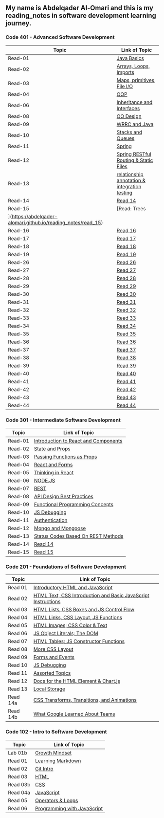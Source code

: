 ## My name is Abdelqader Al-Omari and this is my reading_notes in software development learning journey.

### **Code 401 - Advanced Software Development**

| Topic                                                         | Link of Topic                                                                                               |
| ------------------------------------------------------------- | ----------------------------------------------------------------------------------------------------------- |
| Read-01                                                       | [Java Basics](https://abdelqader-alomari.github.io/reading_notes/read_01)                                   |
| Read-02                                                       | [Arrays, Loops, Imports](https://abdelqader-alomari.github.io/reading_notes/read_02)                        |
| Read-03                                                       | [Maps, primitives, File I/O](https://abdelqader-alomari.github.io/reading_notes/read_03)                    |
| Read-04                                                       | [OOP](https://abdelqader-alomari.github.io/reading_notes/read_04)                                           |
| Read-06                                                       | [Inheritance and Interfaces](https://abdelqader-alomari.github.io/reading_notes/read_06)                    |
| Read-08                                                       | [OO Design](https://abdelqader-alomari.github.io/reading_notes/read_08)                                     |
| Read-09                                                       | [WRRC and Java](https://abdelqader-alomari.github.io/reading_notes/read_09)                                 |
| Read-10                                                       | [Stacks and Queues](https://abdelqader-alomari.github.io/reading_notes/read_10)                             |
| Read-11                                                       | [Spring](https://abdelqader-alomari.github.io/reading_notes/read_11)                                        |
| Read-12                                                       | [Spring RESTful Routing & Static Files](https://abdelqader-alomari.github.io/reading_notes/read_12)         |
| Read-13                                                       | [relationship annotation & integration testing](https://abdelqader-alomari.github.io/reading_notes/read_13) |
| Read-14                                                       | [Read 14](https://abdelqader-alomari.github.io/reading_notes/read_14)                                       |
| Read-15                                                       | [Read: Trees                                                                                                |
| ](https://abdelqader-alomari.github.io/reading_notes/read_15) |
| Read-16                                                       | [Read 16](https://abdelqader-alomari.github.io/reading_notes/read_16)                                       |
| Read-17                                                       | [Read 17](https://abdelqader-alomari.github.io/reading_notes/read_17)                                       |
| Read-18                                                       | [Read 18](https://abdelqader-alomari.github.io/reading_notes/read_18)                                       |
| Read-19                                                       | [Read 19](https://abdelqader-alomari.github.io/reading_notes/read_19)                                       |
| Read-26                                                       | [Read 26](https://abdelqader-alomari.github.io/reading_notes/read_26)                                       |
| Read-27                                                       | [Read 27](https://abdelqader-alomari.github.io/reading_notes/read_27)                                       |
| Read-28                                                       | [Read 28](https://abdelqader-alomari.github.io/reading_notes/read_28)                                       |
| Read-29                                                       | [Read 29](https://abdelqader-alomari.github.io/reading_notes/read_29)                                       |
| Read-30                                                       | [Read 30](https://abdelqader-alomari.github.io/reading_notes/read_30)                                       |
| Read-31                                                       | [Read 31](https://abdelqader-alomari.github.io/reading_notes/read_31)                                       |
| Read-32                                                       | [Read 32](https://abdelqader-alomari.github.io/reading_notes/read_32)                                       |
| Read-33                                                       | [Read 33](https://abdelqader-alomari.github.io/reading_notes/read_33)                                       |
| Read-34                                                       | [Read 34](https://abdelqader-alomari.github.io/reading_notes/read_34)                                       |
| Read-35                                                       | [Read 35](https://abdelqader-alomari.github.io/reading_notes/read_35)                                       |
| Read-36                                                       | [Read 36](https://abdelqader-alomari.github.io/reading_notes/read_36)                                       |
| Read-37                                                       | [Read 37](https://abdelqader-alomari.github.io/reading_notes/read_37)                                       |
| Read-38                                                       | [Read 38](https://abdelqader-alomari.github.io/reading_notes/read_38)                                       |
| Read-39                                                       | [Read 39](https://abdelqader-alomari.github.io/reading_notes/read_39)                                       |
| Read-40                                                       | [Read 40](https://abdelqader-alomari.github.io/reading_notes/read_40)                                       |
| Read-41                                                       | [Read 41](https://abdelqader-alomari.github.io/reading_notes/read_41)                                       |
| Read-42                                                       | [Read 42](https://abdelqader-alomari.github.io/reading_notes/read_42)                                       |
| Read-43                                                       | [Read 43](https://abdelqader-alomari.github.io/reading_notes/read_43)                                       |
| Read-44                                                       | [Read 44](https://abdelqader-alomari.github.io/reading_notes/read_44)                                       |

### **Code 301 - Intermediate Software Development**

| Topic   | Link of Topic                                                                                       |
| ------- | --------------------------------------------------------------------------------------------------- |
| Read-01 | [Introduction to React and Components](https://abdelqader-alomari.github.io/reading_notes/class-01) |
| Read-02 | [State and Props](https://abdelqader-alomari.github.io/reading_notes/class-02)                      |
| Read-03 | [Passing Functions as Props](https://abdelqader-alomari.github.io/reading_notes/class-03)           |
| Read-04 | [React and Forms](https://abdelqader-alomari.github.io/reading_notes/class-04)                      |
| Read-05 | [Thinking in React](https://abdelqader-alomari.github.io/reading_notes/class-05)                    |
| Read-06 | [NODE.JS](https://abdelqader-alomari.github.io/reading_notes/class-06)                              |
| Read-07 | [REST](https://abdelqader-alomari.github.io/reading_notes/class-07)                                 |
| Read-08 | [API Design Best Practices](https://abdelqader-alomari.github.io/reading_notes/class-08)            |
| Read-09 | [Functional Programming Concepts](https://abdelqader-alomari.github.io/reading_notes/class-09)      |
| Read-10 | [JS Debugging](https://abdelqader-alomari.github.io/reading_notes/class-10)                         |
| Read-11 | [Authentication](https://abdelqader-alomari.github.io/reading_notes/class-11)                       |
| Read-12 | [Mongo and Mongoose](https://abdelqader-alomari.github.io/reading_notes/class-12)                   |
| Read-13 | [Status Codes Based On REST Methods](https://abdelqader-alomari.github.io/reading_notes/class-13)   |
| Read-14 | [Read 14](https://abdelqader-alomari.github.io/reading_notes/class-14)                              |
| Read-15 | [Read 15](https://abdelqader-alomari.github.io/reading_notes/class-15)                              |

### **Code 201 - Foundations of Software Development**

| Topic    | Link of Topic                                                                                                                |
| -------- | ---------------------------------------------------------------------------------------------------------------------------- |
| Read 01  | [Introductory HTML and JavaScript](https://abdelqader-alomari.github.io/reading_notes/read-01)                               |
| Read 02  | [ HTML Text, CSS Introduction and Basic JavaScript Instructions](https://abdelqader-alomari.github.io/reading_notes/read-02) |
| Read 03  | [HTML Lists, CSS Boxes and JS Control Flow](https://abdelqader-alomari.github.io/reading_notes/read-03)                      |
| Read 04  | [HTML Links, CSS Layout, JS Functions](https://abdelqader-alomari.github.io/reading_notes/read-04)                           |
| Read 05  | [HTML Images; CSS Color & Text](https://abdelqader-alomari.github.io/reading_notes/read-05)                                  |
| Read 06  | [JS Object Literals; The DOM](https://abdelqader-alomari.github.io/reading_notes/read-06)                                    |
| Read 07  | [ HTML Tables; JS Constructor Functions](https://abdelqader-alomari.github.io/reading_notes/read-07)                         |
| Read 08  | [More CSS Layout](https://abdelqader-alomari.github.io/reading_notes/read-08)                                                |
| Read 09  | [Forms and Events](https://abdelqader-alomari.github.io/reading_notes/read-09)                                               |
| Read 10  | [JS Debugging](https://abdelqader-alomari.github.io/reading_notes/read-10)                                                   |
| Read 11  | [Assorted Topics](https://abdelqader-alomari.github.io/reading_notes/read-11)                                                |
| Read 12  | [ Docs for the HTML <canvas> Element & Chart.js](https://abdelqader-alomari.github.io/reading_notes/read-12)                 |
| Read 13  | [Local Storage](https://abdelqader-alomari.github.io/reading_notes/read-13)                                                  |
| Read 14a | [CSS Transforms, Transitions, and Animations](https://abdelqader-alomari.github.io/reading_notes/read-14a)                   |
| Read 14b | [What Google Learned About Teams](https://abdelqader-alomari.github.io/reading_notes/read-14b)                               |

### **Code 102 - Intro to Software Development**

| Topic    | Link of Topic                                                                      |
| -------- | ---------------------------------------------------------------------------------- |
| Lab 01b  | [Growth Mindset](https://abdelqader7.github.io/reading-notes/growth-mindset)       |
| Read 01  | [ Learning Markdown](https://abdelqader7.github.io/reading-notes/read-01)          |
| Read 02  | [Git Intro](https://abdelqader7.github.io/reading-notes/read-02)                   |
| Read 03  | [HTML](https://abdelqader7.github.io/reading-notes/read-03)                        |
| Read 03b | [CSS](https://abdelqader7.github.io/reading-notes/read-03b)                        |
| Read 04a | [JavaScript](https://abdelqader7.github.io/reading-notes/read-04a)                 |
| Read 05  | [Operators & Loops](https://abdelqader7.github.io/reading-notes/read-05)           |
| Read 06  | [Programming with JavaScript](https://abdelqader7.github.io/reading-notes/read-06) |
